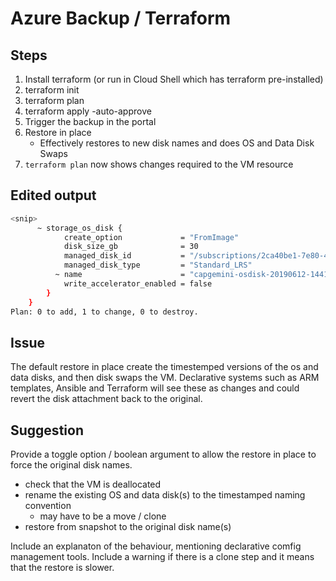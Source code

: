 # Azure Backup / Terraform

## Steps

1. Install terraform (or run in Cloud Shell which has terraform pre-installed)
1. terraform init
1. terraform plan
1. terraform apply -auto-approve
1. Trigger the backup in the portal
1. Restore in place
    * Effectively restores to new disk names and does OS and Data Disk Swaps
1. `terraform plan` now shows changes required to the VM resource

## Edited output

```bash
<snip>
      ~ storage_os_disk {                                                                                                                                                              caching                   = "ReadWrite"
            create_option             = "FromImage"
            disk_size_gb              = 30
            managed_disk_id           = "/subscriptions/2ca40be1-7e80-4f2b-92f7-06b2123a68cc/resourceGroups/capgemini-test/providers/Microsoft.Compute/disks/capgemini-osdisk-20190612-144118"
            managed_disk_type         = "Standard_LRS"
          ~ name                      = "capgemini-osdisk-20190612-144118" -> "capgemini-os"                                                                                           os_type                   = "Linux"
            write_accelerator_enabled = false
        }
    }
Plan: 0 to add, 1 to change, 0 to destroy.
```

## Issue

The default restore in place create the timestemped versions of the os and data disks, and then disk swaps the VM.  Declarative systems such as ARM templates, Ansible and Terraform will see these as changes and could revert the disk attachment back to the original.

## Suggestion

Provide a toggle option / boolean argument to allow the restore in place to force the original disk names.

* check that the VM is deallocated
* rename the existing OS and data disk(s) to the timestamped naming convention
  * may have to be a move / clone
* restore from snapshot to the original disk name(s)

Include an explanaton of the behaviour, mentioning declarative comfig management tools. Include a warning if there is a clone step and it means that the restore is slower.
